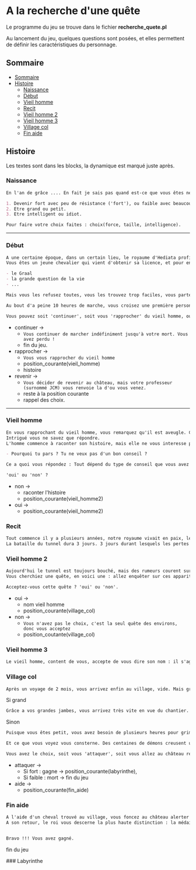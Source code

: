 # A la recherche d'une quête

Le programme du jeu se trouve dans le fichier **recherche_quete.pl**

Au lancement du jeu, quelques questions sont posées, et elles permettent de définir les caractéristiques du personnage.

## Sommaire

- [Sommaire](#sommaire)
- [Histoire](#histoire)
  - [Naissance](#naissance)
  - [Début](#début)
  - [Vieil homme](#vieil-homme)
  - [Recit](#recit)
  - [Vieil homme 2](#vieil-homme-2)
  - [Vieil homme 3](#vieil-homme-3)
  - [Village col](#village-col)
  - [Fin aide](#fin-aide)

## Histoire

Les textes sont dans les blocks, la dynamique est marqué juste après.

### Naissance

```md
En l'an de grâce .... En fait je sais pas quand est-ce que vous êtes né. Bref, quand vous êtes né, vous avez du faire des choix, comme tout le monde :

1. Devenir fort avec peu de résistance ('fort'), ou faible avec beaucoup de résistance ('faible').
2. Etre grand ou petit.
3. Etre intelligent ou idiot.

Pour faire votre choix faites : choix(force, taille, intelligence).
```

---

### Début

```md
A une certaine époque, dans un certain lieu, le royaume d'Hediata profite d'une paix qui dure depuis des siècles avec le royaume voisin des démons.
Vous êtes un jeune chevalier qui vient d'obtenir sa licence, et pour entrer en master vos professeur vous demande de réaliser une quête. Ils vous en proposent même plusieurs :

- le Graal
- la grande question de la vie
- ...

Mais vous les refusez toutes, vous les trouvez trop faciles, vous partez donc en balade dans la forêt partiellement magique à la recherche d'une princesse en détresse (vous êtes chevalier après tout).

Au bout d'a peine 10 heures de marche, vous croisez une première personnes, il s'agit d'un vieil homme assis sur le bord du chemin, il a un bâton dans la main gauche.

Vous pouvez soit 'continuer', soit vous 'rapprocher' du vieil homme, ou même 'revenir' au château.
```

- continuer ->
  - `Vous continuer de marcher indéfiniment jusqu'à votre mort. Vous avez perdu !`
  - fin du jeu.
- rapprocher ->
  - `Vous vous rapprocher du vieil homme`
  - position_courante(vieil_homme)
  - histoire
- revenir ->
  - `Vous décider de revenir au château, mais votre professeur (surnommé JCM) vous renvoie la d'ou vous venez.`
  - reste à la position courante
  - rappel des choix.

---

### Vieil homme

```md
En vous rapprochant du vieil homme, vous remarquez qu'il est aveugle. C'est ce même moment qu'il vous dit 'Hey ! Mes yeux ne fonctionnent peut être pas, mais mes oreilles si, je t'entend respirer depuis 20 minutes.
Intrigué vous ne savez que répondre.
L'homme commence à raconter son histoire, mais elle ne vous interesse pas, donc vous commencer à partir. Mais il le remarque, non il l'entend et vous interpelle :

- Pourquoi tu pars ? Tu ne veux pas d'un bon conseil ?

Ce a quoi vous répondez : Tout dépend du type de conseil que vous avez à me prodiguer. L'homme (dont on ne connait toujours pas le nom) vous demande si vous connaissez l'histoire de ce royaume ?

'oui' ou 'non' ?
```

- non ->
  - raconter l'histoire
  - position_courante(vieil_homme2)
- oui ->
  - position_courante(vieil_homme2)

### Recit

```md
Tout commence il y a plusieurs années, notre royaume vivait en paix, le commerce prosperait, tout le monde était heureux. Jusqu'au jour ou le roi des démons traversa les montagnes bleues en ammenant la guerre. Celle-ci dura pendant 5 rois humains, et toujours le roi des démons nous attaquait. Quand un jour, le jeune roi Sir Wayntal premier du nom décida de jeter toutes nos forces dans la traversée du tunnel.
La bataille du tunnel dura 3 jours. 3 jours durant lesquels les pertes furent nombreuses, côté humains, mais surtout côté démons. Quand cette bataille fut gagnée notre roi à la tête des troupes investit les marais et se retrouva 1 semaine plus tard au pied du château démon qu'il assiega. C'était la première fois qu'on voyait cette batisse : entièrement noire, elle était immense et semblait impénétrable. Mais au bout de 3 mois de siège les défense céderent et au cours d'une ultime bataille (que l'on nomma plus tard la bataille du Java), notre roi tua le roi des démons. Le château fut incendié et nos troupes revinrent au pays, en condamnant le tunnel.
```

### Vieil homme 2

```md
Aujourd'hui le tunnel est toujours bouché, mais des rumeurs courent sur l'existence d'un second passage dans les montagnes. Dans la partie sud des montagnes bleues des villageois ont vu des démons au loin dans les montagnes, ils pensent qu'ils sont entrain d'amménager un passage au travers des cols.
Vous cherchiez une quête, en voici une : allez enquêter sur ces apparitions.

Acceptez-vous cette quête ? 'oui' ou 'non'.
```

- oui ->
  - nom vieil homme
  - position_courante(village_col)
- non ->
  - `Vous n'avez pas le choix, c'est la seul quête des environs, donc vous acceptez`
  - position_coutante(village_col)

### Vieil homme 3

```md
Le vieil homme, content de vous, accepte de vous dire son nom : il s'agit du baron Cavallini, celui dont les terres s'étendent du nord des montagnes jusqu'à l'océan.
```

### Village col

```md
Après un voyage de 2 mois, vous arrivez enfin au village, vide. Mais grâce à votre vue perçante de chevalier, vous pouvez voir de la fumée monter des montagnes.
```

Si grand

```md
Grâce a vos grandes jambes, vous arrivez très vite en vue du chantier.
```

Sinon

```md
Puisque vous êtes petit, vous avez besoin de plusieurs heures pour grimper dans la montagne.
```

```md
Et ce que vous voyez vous consterne. Des centaines de démons creusent un passage de 100 cheveaux de large, il y aurait de quoi faire passer une immense armée.

Vous avez le choix, soit vous 'attaquer', soit vous allez au château requérir une 'aide'.
```

- attaquer ->
  - Si fort : gagne -> position_courante(labyrinthe),
  - Si faible : mort -> fin du jeu
- aide ->
  - position_courante(fin_aide)

### Fin aide

```md
A l'aide d'un cheval trouvé au village, vous foncez au château alerter le roi. Ce dernier vous remercie, et envoie ses troupes qui écrasent les démons (littéralement, les démons sont minuscules et écrasés par les sabots des destriers).
A son retour, le roi vous descerne la plus haute distinction : la médaille du Web, et vous offre la main de sa fille.


Bravo !!! Vous avez gagné.
```

fin du jeu

### Labyrinthe
